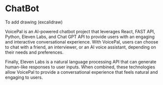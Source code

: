 # ChatBot
To add drawing (excalidraw)

VoicePal is an AI-powered chatbot project that leverages React, FAST API, Python, Eleven Labs, and Chat GPT API to provide users with an engaging and interactive conversational experience. With VoicePal, users can choose to chat with a friend, an interviewer, or an AI voice assistant, depending on their needs and preferences.

Finally, Eleven Labs is a natural language processing API that can generate human-like responses to user inputs. When combined, these technologies allow VoicePal to provide a conversational experience that feels natural and engaging to users.
